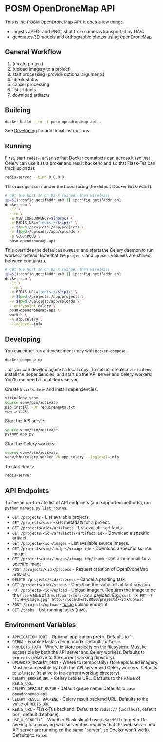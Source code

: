# POSM OpenDroneMap API

This is the [POSM](https://github.com/AmericanRedCross/posm) [OpenDroneMap](https://github.com/OpenDroneMap/OpenDroneMap) API. It does a few things:

* ingests JPEGs and PNGs shot from cameras transported by UAVs
* generates 3D models and orthographic photos using OpenDroneMap

## General Workflow

1. (create project)
2. (upload imagery to a project)
3. start processing (provide optional arguments)
4. check status
5. cancel processing
6. list artifacts
7. download artifacts

## Building

```bash
docker build --rm -t posm-opendronemap-api .
```

See [Developing](#Developing) for additional instructions.

## Running

First, start `redis-server` so that Docker containers can access it (so that Celery can use it as a
broker and result backend and so that Flask-Tus can track uploads):

```bash
redis-server --bind 0.0.0.0
```

This runs `gunicorn` under the hood (using the default Docker `ENTRYPOINT`).

```bash
# get the host IP on OS X (wired, then wireless)
ip=$(ipconfig getifaddr en0 || ipconfig getifaddr en1)
docker run \
  -it \
  --rm \
  -e WEB_CONCURRENCY=$(nproc) \
  -e REDIS_URL="redis://${ip}/" \
  -v $(pwd)/projects:/app/projects \
  -v $(pwd)/uploads:/app/uploads \
  -p 8000:8000 \
  posm-opendronemap-api
```

This overrides the default `ENTRYPOINT` and starts the Celery daemon to run workers instead. Note
that the `projects` and `uploads` volumes are shared between containers.

```bash
# get the host IP on OS X (wired, then wireless)
ip=$(ipconfig getifaddr en0 || ipconfig getifaddr en1)
docker run \
  -it \
  --rm \
  -e REDIS_URL="redis://${ip}/" \
  -v $(pwd)/projects:/app/projects \
  -v $(pwd)/uploads:/app/uploads \
  --entrypoint celery \
  posm-opendronemap-api \
  worker \
  -A app.celery \
  --loglevel=info
```

## Developing

You can either run a development copy with `docker-compose`:

```bash
docker-compose up
```

...or you can develop against a local copy. To set up, create a `virtualenv`, install the
dependencies, and start up the API server and Celery workers. You'll also need a local Redis server.

Create a `virtualenv` and install dependencies:

```bash
virtualenv venv
source venv/bin/activate
pip install -Ur requirements.txt
npm install
```

Start the API server:

```bash
source venv/bin/activate
python app.py
```

Start the Celery workers:

```bash
source venv/bin/activate
venv/bin/celery worker -A app.celery --loglevel=info
```

To start Redis:

```bash
redis-server
```

## API Endpoints

To see an up-to-date list of API endpoints (and supported methods), run `python manage.py
list_routes`.

* `GET /projects` - List available projects.
* `GET /projects/<id>` - Get metadata for a project.
* `GET /projects/<id>/artifacts` - List available artifacts.
* `GET /projects/<id>/artifacts/<artifact id>` - Download a specific artifact.
* `GET /projects/<id>/images` - List available source images.
* `GET /projects/<id>/images/<image id>` - Download a specific source image.
* `GET /projects/<id>/images/<image id>/thumb` - Get a thumbnail for a specific image.
* `POST /projects/<id>/process` - Request creation of OpenDroneMap artifacts.
* `DELETE /projects/<id>/process` - Cancel a pending task.
* `GET /projects/<id>/status` - Check on the status of artifact creation.
* `PUT /projects/<id>/upload` - Upload imagery. Requires the image to be the `file` value of a
  `multipart/form-data` payload. E.g., `curl -X PUT -F "file=@image.jpg"
  http://localhost:8000/projects/<id>/upload`
* `POST /projects/upload` - [tus.io](https://tus.io/) upload endpoint.
* `GET /tasks` - List running tasks (raw).

## Environment Variables

* `APPLICATION_ROOT` - Optional application prefix. Defaults to ``.
* `DEBUG` - Enable Flask's debug mode. Defaults to `False`.
* `PROJECTS_PATH` - Where to store projects on the filesystem. Must be accessible by both the API
  server and Celery workers. Defaults to `projects` (relative to the current working directory).
* `UPLOADED_IMAGERY_DEST` - Where to (temporarily) store uploaded imagery. Must be accessible by
  both the API server and Celery workers. Defaults to `uploads/` (relative to the current working
  directory).
* `CELERY_BROKER_URL` - Celery broker URL. Defaults to the value of `REDIS_URL`.
* `CELERY_DEFAULT_QUEUE` - Default queue name. Defaults to `posm-opendronemap-api`.
* `CELERY_RESULT_BACKEND` - Celery result backend URL. Defaults to the value of `REDIS_URL`.
* `REDIS_URL` - Flask-Tus backend. Defaults to `redis://` (`localhost`, default port, default
  database).
* `USE_X_SENDFILE` - Whether Flask should use `X-Sendfile` to defer file serving to a proxying web
  server (this requires that the web server and API server are running on the same "server", so
  Docker won't work). Defaults to `False`.
